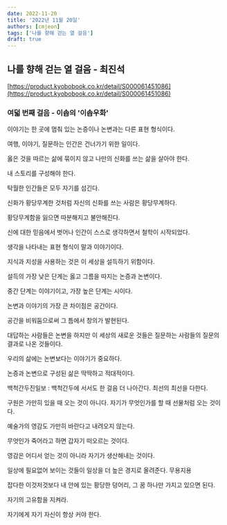 ```yaml
---
date: 2022-11-20
title: '2022년 11월 20일'
authors: [cmjeon]
tags: ['나를 향해 걷는 열 걸음']
draft: true
---
```


## 나를 향해 걷는 열 걸음 - 최진석

[https://product.kyobobook.co.kr/detail/S000061451086](https://product.kyobobook.co.kr/detail/S000061451086)

### 여덟 번째 걸음 - 이솝의 '이솝우화'

이야기는 한 곳에 멈춰 있는 논증이나 논변과는 다른 표현 형식이다. 

여행, 이야기, 질문하는 인간은 건너가기 위한 일이다.

옳은 것을 따르는 삶에 묶이지 않고 나만의 신화를 쓰는 삶을 살아야 한다.

<!--truncate-->

내 스토리를 구성해야 한다.

탁월한 인간들은 모두 자기를 섬긴다.

신화가 황당무계한 것처럼 자신의 신화를 쓰는 사람은 황당무계하다.

황당무계함을 잃으면 따분해지고 불안해진다.

신에 대한 믿음에서 벗어나 인간이 스스로 생각하면서 철학이 시작되었다.

생각을 나타내는 표현 형식이 말과 이야기이다.

지식과 지성을 사용하는 것은 이 세상을 설득하기 위함이다.

설득의 가장 낮은 단계는 옳고 그름을 따지는 논증과 논변이다.

중간 단계는 이야기이고, 가장 높은 단계는 시이다.

논변과 이야기의 가장 큰 차이점은 공간이다.

공간을 비워둠으로써 그 틈에서 창의가 발현된다.

대답하는 사람들은 논변을 하지만 이 세상의 새로운 것들은 질문하는 사람들의 질문의 결과로 나온 것들이다.

우리의 삶에는 논변보다는 이야기가 중요하다.

논증과 논변으로 구성된 삶은 딱딱하고 적대적이다.

백척간두진일보 : 백척간두에 서서도 한 걸음 더 나아간다. 최선의 최선을 다한다.

구원은 가만히 있을 때 오는 것이 아니다. 자기가 무엇인가를 할 때 선물처럼 오는 것이다.

예술가의 영감도 가만히 바란다고 내려오지 않는다.

무엇인가 죽어라고 하면 갑자기 떠오르는 것이다.

영감은 어디서 얻는 것이 아니라 자기가 생산해내는 것이다.

일상에 필요없어 보이는 것들이 일상을 더 높은 경지로 올려준다. 무용지용

잡다한 이것저것보다 내 안에 있는 황당한 덩어리, 그 꿈 하나만 가지고 있으면 된다.

자기의 고유함을 지켜라.

자기에게 자기 자신이 항상 커야 한다.
